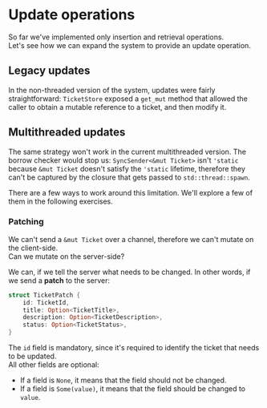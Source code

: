 # Update operations

So far we've implemented only insertion and retrieval operations.\
Let's see how we can expand the system to provide an update operation.

## Legacy updates

In the non-threaded version of the system, updates were fairly straightforward: `TicketStore` exposed a
`get_mut` method that allowed the caller to obtain a mutable reference to a ticket, and then modify it.

## Multithreaded updates

The same strategy won't work in the current multithreaded version. The borrow checker would
stop us: `SyncSender<&mut Ticket>` isn't `'static` because `&mut Ticket` doesn't satisfy the `'static` lifetime, therefore
they can't be captured by the closure that gets passed to `std::thread::spawn`.

There are a few ways to work around this limitation. We'll explore a few of them in the following exercises.

### Patching

We can't send a `&mut Ticket` over a channel, therefore we can't mutate on the client-side.\
Can we mutate on the server-side?

We can, if we tell the server what needs to be changed. In other words, if we send a **patch** to the server:

```rust
struct TicketPatch {
    id: TicketId,
    title: Option<TicketTitle>,
    description: Option<TicketDescription>,
    status: Option<TicketStatus>,
}
```

The `id` field is mandatory, since it's required to identify the ticket that needs to be updated.\
All other fields are optional:

- If a field is `None`, it means that the field should not be changed.
- If a field is `Some(value)`, it means that the field should be changed to `value`.
